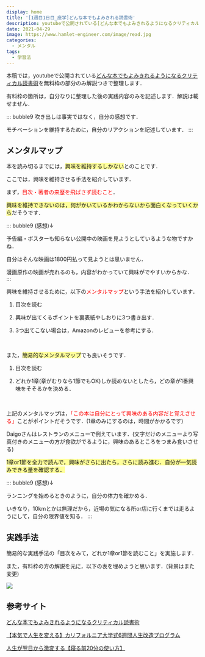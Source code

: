 ```yaml
---
display: home
title: '[1週目1日目_座学]どんな本でもよみきれる読書術'
description: youtubeで公開されている[どんな本でもよみきれるようになるクリティカル読書術](https://www.youtube.com/watch?v=4E44Nbi4cjg)を無料枠の部分のみ解説つきで整理します．
date: 2021-04-29
image: https://www.hamlet-engineer.com/image/read.jpg
categories: 
  - メンタル
tags:
  - 学習法
---
```


本稿では，youtubeで公開されている[どんな本でもよみきれるようになるクリティカル読書術](https://www.youtube.com/watch?v=4E44Nbi4cjg)を無料枠の部分のみ解説つきで整理します．

<!-- more -->

有料枠の箇所は，自分なりに整理した後の実践内容のみを記述します．解説は載せません．

::: bubble9
吹き出しは事実ではなく，自分の感想です．

モチベーションを維持するために，自分のリアクションを記述しています．
:::


<!-- <span style="background-color: #ffff99;"></span> -->
<!-- <span style="color: #ff0000;"></span> -->


## メンタルマップ
本を読み切るまでには，<span style="background-color: #ffff99;">興味を維持するしかない</span>とのことです．

ここでは，興味を維持させる手法を紹介しています．

まず，<span style="color: #ff0000;">目次・著者の来歴を飛ばさず読むこと</span>．

<span style="background-color: #ffff99;">興味を維持できないのは，何がかいているかわからないから面白くなっていくから</span>だそうです．

::: bubble9
(感想)↓

予告編・ポスターも知らない公開中の映画を見ようとしているような物ですかね．

自分はそんな映画は1800円払って見ようとは思いません．

漫画原作の映画が売れるのも，内容がわかっていて興味がでやすいからかな．
:::

興味を維持させるために，以下の<span style="color: #ff0000;">メンタルマップ</span>という手法を紹介しています．
1. 目次を読む

2. 興味が出てくるポイントを裏表紙やしおりに3つ書き出す．

3. 3つ出てこない場合は，Amazonのレビューを参考にする．

<br>

また，<span style="background-color: #ffff99;">簡易的なメンタルマップ</span>でも良いそうです．
1. 目次を読む

2. どれか1章(章がむりなら1節でもOK)しか読めないとしたら，どの章が1番興味をそそるかを決める．

<br>

上記のメンタルマップは，<span style="color: #ff0000;">「この本は自分にとって興味のある内容だと覚えさせる」</span>ことがポイントだそうです．(1章のみにするのは，時間がかかるです)

Daigoさんはレストランのメニューで例えています．(文字だけのメニューより写真付きのメニューの方が食欲がでるように，興味のあるところをつまみ食いさせる)

<span style="background-color: #ffff99;">1章or1節を全力で読んで，興味がさらに出たら，さらに読み進む．自分が一気読みできる量を確認する．</span>

::: bubble9
(感想)↓

ランニングを始めるときのように，自分の体力を確かめる．

いきなり，10kmとかは無理だから，近場の気になる所or店に行くまでは走るようにして，自分の限界値を知る．
:::

## 実践手法
簡易的な実践手法の「目次をみて，どれか1章or1節を読むこと」を実施します．

また，有料枠の方の解説を元に，以下の表を埋めようと思います．(背景はまた変更)

![](/image/book_map.png)




## 参考サイト
[どんな本でもよみきれるようになるクリティカル読書術](https://www.youtube.com/watch?v=4E44Nbi4cjg)

[【本気で人生を変える】カリフォルニア大学式6週間人生改造プログラム](https://daigoblog.jp/pushing-thelimits/)

[人生が翌日から激変する【寝る前20分の使い方】](https://daigoblog.jp/20minutes-night/)